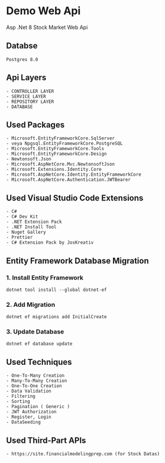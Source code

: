 # Demo Web Api

Asp .Net 8 Stock Market Web Api

## Databse

    Postgres 8.0

## Api Layers

    - CONTROLLER LAYER
    - SERVICE LAYER
    - REPOSITORY LAYER
    - DATABASE

## Used Packages

    - Microsoft.EntityFrameworkCore.SqlServer
    - veya Npgsql.EntityFrameworkCore.PostgreSQL
    - Microsoft.EntityFrameworkCore.Tools
    - Microsoft.EntityFrameworkCore.Design
    - Newtonsoft.Json
    - Microsoft.AspNetCore.Mvc.NewtonsoftJson
    - Microsoft.Extensions.Identity.Core
    - Microsoft.AspNetCore.Identity.EntityFrameworkCore
    - Microsoft.AspNetCore.Authentication.JWTBearer

## Used Visual Studio Code Extensions

    - C#
    - C# Dev Kit
    - .NET Extension Pack
    - .NET Install Tool
    - Nuget Gallery
    - Prettier
    - C# Extension Pack by JosKreativ

## Entity Framework Database Migration

### 1. Install Entity Framework

    dotnet tool install --global dotnet-ef

### 2. Add Migration

    dotnet ef migrations add InitialCreate

### 3. Update Database

    dotnet ef database update

## Used Techniques

    - One-To-Many Creation
    - Many-To-Many Creation
    - One-To-One Creation
    - Data Validation
    - Filtering
    - Sorting
    - Pagination ( Generic )
    - JWT Authorization
    - Register, Login
    - DataSeeding

## Used Third-Part APIs

    - https://site.financialmodelingprep.com (for Stock Datas)
